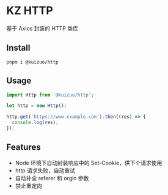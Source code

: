 
# KZ HTTP

基于 Axios 封装的 HTTP 类库

## Install

```
pnpm i @kuizuo/http
```

## Usage

```js
import Http from '@kuizuo/http';

let http = new Http();

http.get('https://www.example.com').then((res) => {
  console.log(res);
});
```

## Features

- Node 环境下自动封装响应中的 Set-Cookie，供下个请求使用
- http 请求失败，自动重试
- 自动补全 referer 和 orgin 参数
- 禁止重定向
